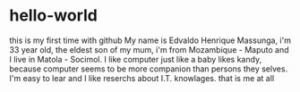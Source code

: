 # hello-world
this is my first time with github
My name is Edvaldo Henrique Massunga, i'm 33 year old, the eldest son of my mum, i'm from Mozambique - Maputo and I live in Matola - Socimol. I like computer just like a baby likes kandy, because computer seems to be more companion than persons they selves. I'm easy to lear and I like reserchs about I.T. knowlages. that is me at all
